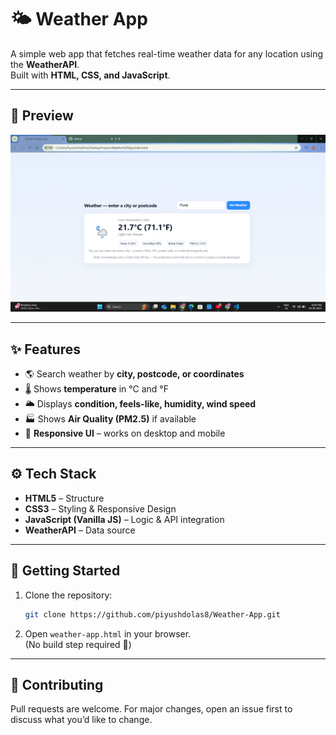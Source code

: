 # 🌤️ Weather App

A simple web app that fetches real-time weather data for any location using the **WeatherAPI**.  
Built with **HTML, CSS, and JavaScript**.

---

## 👀 Preview
![App Screenshot](./Screenshot%20.png)


---

## ✨ Features
- 🌎 Search weather by **city, postcode, or coordinates**  
- 🌡️ Shows **temperature** in °C and °F  
- 🌥️ Displays **condition, feels-like, humidity, wind speed**  
- 🏭 Shows **Air Quality (PM2.5)** if available  
- 📱 **Responsive UI** – works on desktop and mobile  

---

## ⚙️ Tech Stack
- **HTML5** – Structure  
- **CSS3** – Styling & Responsive Design  
- **JavaScript (Vanilla JS)** – Logic & API integration  
- **WeatherAPI** – Data source  

---

## 🚀 Getting Started
1. Clone the repository:
   ```bash
   git clone https://github.com/piyushdolas8/Weather-App.git
   ```
2. Open `weather-app.html` in your browser.  
   (No build step required 🚀)

---

## 🤝 Contributing
Pull requests are welcome. For major changes, open an issue first to discuss what you’d like to change.
